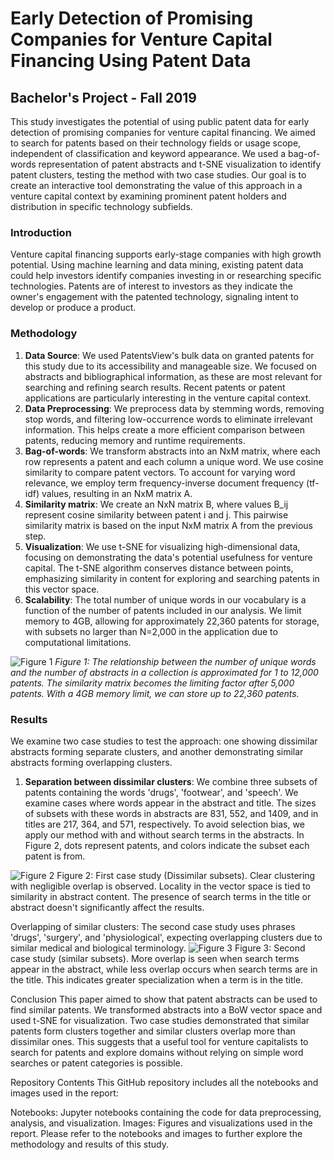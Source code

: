 # Early Detection of Promising Companies for Venture Capital Financing Using Patent Data

## Bachelor's Project - Fall 2019

This study investigates the potential of using public patent data for early detection of promising companies for venture capital financing. We aimed to search for patents based on their technology fields or usage scope, independent of classification and keyword appearance. We used a bag-of-words representation of patent abstracts and t-SNE visualization to identify patent clusters, testing the method with two case studies. Our goal is to create an interactive tool demonstrating the value of this approach in a venture capital context by examining prominent patent holders and distribution in specific technology subfields.

### Introduction

Venture capital financing supports early-stage companies with high growth potential. Using machine learning and data mining, existing patent data could help investors identify companies investing in or researching specific technologies. Patents are of interest to investors as they indicate the owner's engagement with the patented technology, signaling intent to develop or produce a product.

### Methodology

1. **Data Source**: We used PatentsView's bulk data on granted patents for this study due to its accessibility and manageable size. We focused on abstracts and bibliographical information, as these are most relevant for searching and refining search results. Recent patents or patent applications are particularly interesting in the venture capital context.
2. **Data Preprocessing**: We preprocess data by stemming words, removing stop words, and filtering low-occurrence words to eliminate irrelevant information. This helps create a more efficient comparison between patents, reducing memory and runtime requirements.
3. **Bag-of-words**: We transform abstracts into an NxM matrix, where each row represents a patent and each column a unique word. We use cosine similarity to compare patent vectors. To account for varying word relevance, we employ term frequency-inverse document frequency (tf-idf) values, resulting in an NxM matrix A.
4. **Similarity matrix**: We create an NxN matrix B, where values B_ij represent cosine similarity between patent i and j. This pairwise similarity matrix is based on the input NxM matrix A from the previous step.
5. **Visualization**: We use t-SNE for visualizing high-dimensional data, focusing on demonstrating the data's potential usefulness for venture capital. The t-SNE algorithm conserves distance between points, emphasizing similarity in content for exploring and searching patents in this vector space.
6. **Scalability**: The total number of unique words in our vocabulary is a function of the number of patents included in our analysis. We limit memory to 4GB, allowing for approximately 22,360 patents for storage, with subsets no larger than N=2,000 in the application due to computational limitations.

![Figure 1](figure1.png)
*Figure 1: The relationship between the number of unique words and the number of abstracts in a collection is approximated for 1 to 12,000 patents. The similarity matrix becomes the limiting factor after 5,000 patents. With a 4GB memory limit, we can store up to 22,360 patents.*

### Results

We examine two case studies to test the approach: one showing dissimilar abstracts forming separate clusters, and another demonstrating similar abstracts forming overlapping clusters.

1. **Separation between dissimilar clusters**: We combine three subsets of patents containing the words 'drugs', 'footwear', and 'speech'. We examine cases where words appear in the abstract and title. The sizes of subsets with these words in abstracts are 831, 552, and 1409, and in titles are 217, 364, and 571, respectively. To avoid selection bias, we apply our method with and without search terms in the abstracts. In Figure 2, dots represent patents, and colors indicate the subset each patent is from.

![Figure 2](figure2.png)
Figure 2: First case study (Dissimilar subsets). Clear clustering with negligible overlap is observed. Locality in the vector space is tied to similarity in abstract content. The presence of search terms in the title or abstract doesn't significantly affect the results.

Overlapping of similar clusters: The second case study uses phrases 'drugs', 'surgery', and 'physiological', expecting overlapping clusters due to similar medical and biological terminology.
![Figure 3](figure3.png)
Figure 3: Second case study (similar subsets). More overlap is seen when search terms appear in the abstract, while less overlap occurs when search terms are in the title. This indicates greater specialization when a term is in the title.

Conclusion
This paper aimed to show that patent abstracts can be used to find similar patents. We transformed abstracts into a BoW vector space and used t-SNE for visualization. Two case studies demonstrated that similar patents form clusters together and similar clusters overlap more than dissimilar ones. This suggests that a useful tool for venture capitalists to search for patents and explore domains without relying on simple word searches or patent categories is possible.

Repository Contents
This GitHub repository includes all the notebooks and images used in the report:

Notebooks: Jupyter notebooks containing the code for data preprocessing, analysis, and visualization.
Images: Figures and visualizations used in the report.
Please refer to the notebooks and images to further explore the methodology and results of this study.